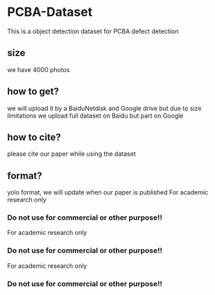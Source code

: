 # PCBA-Dataset
This is a object detection dataset for PCBA defect detection
## size
we have 4000 photos
## how to get?
we will upload it by a BaiduNetdisk and Google drive
but due to size limitations
we upload full dataset on Baidu but part on Google
## how to cite?
please cite our paper while using the dataset
## format?
yolo format, we will update when our paper is published
For academic research only 
### Do not use for commercial or other purpose!!
For academic research only 
### Do not use for commercial or other purpose!!
For academic research only 
### Do not use for commercial or other purpose!!

